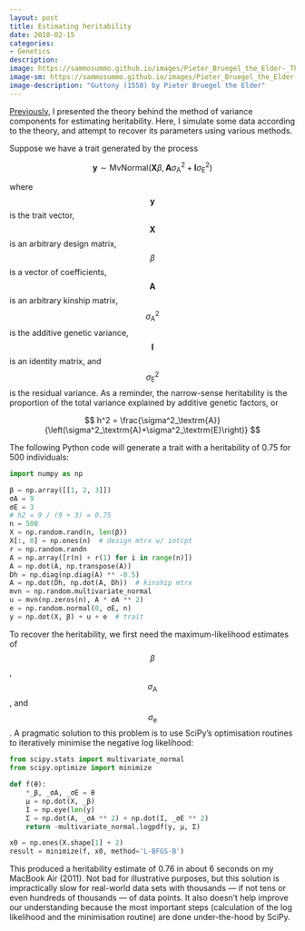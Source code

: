 ```yaml
---
layout: post
title: Estimating heritability
date: 2018-02-15
categories:
- Genetics
description:
image: https://sammosummo.github.io/images/Pieter_Bruegel_the_Elder-_The_Seven_Deadly_Sins_or_the_Seven_Vices_-_Gluttony.JPG
image-sm: https://sammosummo.github.io/images/Pieter_Bruegel_the_Elder-_The_Seven_Deadly_Sins_or_the_Seven_Vices_-_Gluttony_sm.JPG
image-description: "Guttony (1558) by Pieter Bruegel the Elder"
---
```


[Previously](https://sammosummo.github.io/2018/02/10/heritability/), I presented the theory behind the method of variance components for estimating heritability. Here, I simulate some data according to the theory, and attempt to recover its parameters using various methods.
 
Suppose we have a trait generated by the process

$$
\mathbf{y} \sim \mathrm{MvNormal}\left(\mathbf{X}\beta, \mathbf{A}\sigma^2_\mathrm{A} + \mathbf{I}\sigma^2_\mathrm{E}\right)
$$

where $$\mathbf{y}$$ is the trait vector, $$\mathbf{X}$$ is an arbitrary design matrix, $$\beta$$ is a vector of coefficients, $$\mathbf{A}$$ is an arbitrary kinship matrix, $$\sigma^2_\mathrm{A}$$ is the additive genetic variance, $$\mathbf{I}$$ is an identity matrix, and $$\sigma^2_\mathrm{E}$$ is the residual variance. As a reminder, the narrow-sense heritability is the proportion of the total variance explained by additive genetic factors, or

$$
h^2 = \frac{\sigma^2_\textrm{A}}{\left(\sigma^2_\textrm{A}+\sigma^2_\textrm{E}\right)}
$$

The following Python code will generate a trait with a heritability of 0.75 for 500 individuals:
 
~~~ python
import numpy as np

β = np.array([[1, 2, 3]])
σA = 9
σE = 3
# h2 = 9 / (9 + 3) = 0.75
n = 500
X = np.random.rand(n, len(β))
X[:, 0] = np.ones(n)  # design mtrx w/ intcpt
r = np.random.randn
A = np.array([r(n) + r(1) for i in range(n)])
A = np.dot(A, np.transpose(A))
Dh = np.diag(np.diag(A) ** -0.5)
A = np.dot(Dh, np.dot(A, Dh))  # kinship mtrx
mvn = np.random.multivariate_normal
u = mvn(np.zeros(n), A * σA ** 2)
e = np.random.normal(0, σE, n)
y = np.dot(X, β) + u + e  # trait
~~~

To recover the heritability, we first need the maximum-likelihood estimates of $$\beta$$, $$\sigma_\mathrm{A}$$, and $$\sigma_\mathrm{e}$$. A pragmatic solution to this problem is to use SciPy’s optimisation routines to iteratively minimise the negative log likelihood:

~~~python
from scipy.stats import multivariate_normal
from scipy.optimize import minimize

def f(θ):
    *_β, _σA, _σE = θ
    μ = np.dot(X, _β)
    I = np.eye(len(y)
    Σ = np.dot(A, _σA ** 2) + np.dot(I, _σE ** 2)
    return -multivariate_normal.logpdf(y, μ, Σ)

x0 = np.ones(X.shape[1] + 2)
result = minimize(f, x0, method='L-BFGS-B')
~~~

This produced a heritability estimate of 0.76 in about 6 seconds on my MacBook Air (2011). Not bad for illustrative purposes, but this solution is impractically slow for real-world data sets with thousands — if not tens or even hundreds of thousands — of data points. It also doesn’t help improve our understanding because the most important steps (calculation of the log likelihood and the minimisation routine) are done under-the-hood by SciPy.
